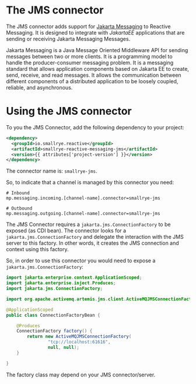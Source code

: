 # The JMS connector

The JMS connector adds support for [Jakarta
Messaging](https://en.wikipedia.org/wiki/Jakarta_Messaging) to Reactive
Messaging. It is designed to integrate with *JakartaEE* applications
that are sending or receiving Jakarta Messaging Messages.

Jakarta Messaging is a Java Message Oriented Middleware API for sending
messages between two or more clients. It is a programming model to
handle the producer-consumer messaging problem. It is a messaging
standard that allows application components based on Jakarta EE to
create, send, receive, and read messages. It allows the communication
between different components of a distributed application to be loosely
coupled, reliable, and asynchronous.

# Using the JMS connector

To you the JMS Connector, add the following dependency to your project:

``` xml
<dependency>
  <groupId>io.smallrye.reactive</groupId>
  <artifactId>smallrye-reactive-messaging-jms</artifactId>
  <version>{{ attributes['project-version'] }}</version>
</dependency>
```

The connector name is: `smallrye-jms`.

So, to indicate that a channel is managed by this connector you need:

```properties
# Inbound
mp.messaging.incoming.[channel-name].connector=smallrye-jms

# Outbound
mp.messaging.outgoing.[channel-name].connector=smallrye-jms
```

The JMS Connector requires a `jakarta.jms.ConnectionFactory` to be exposed
(as CDI bean). The connector looks for a `jakarta.jms.ConnectionFactory`
and delegate the interaction with the JMS server to this factory. In
other words, it creates the JMS connection and context using this
factory.

So, in order to use this connector you would need to expose a
`jakarta.jms.ConnectionFactory`:

``` java
import jakarta.enterprise.context.ApplicationScoped;
import jakarta.enterprise.inject.Produces;
import jakarta.jms.ConnectionFactory;

import org.apache.activemq.artemis.jms.client.ActiveMQJMSConnectionFactory;

@ApplicationScoped
public class ConnectionFactoryBean {

    @Produces
    ConnectionFactory factory() {
        return new ActiveMQJMSConnectionFactory(
                "tcp://localhost:61616",
                null, null);
    }

}
```

The factory class may depend on your JMS connector/server.

